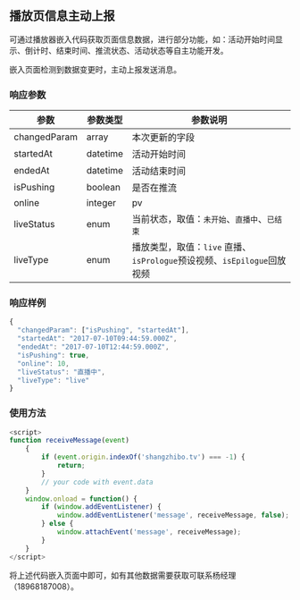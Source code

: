 ## 播放页信息主动上报

可通过播放器嵌入代码获取页面信息数据，进行部分功能，如：活动开始时间显示、倒计时、结束时间、推流状态、活动状态等自主功能开发。

嵌入页面检测到数据变更时，主动上报发送消息。

### 响应参数

| 参数           | 参数类型     | 参数说明                                     |
| ------------ | -------- | ---------------------------------------- |
| changedParam | array    | 本次更新的字段                                  |
| startedAt    | datetime | 活动开始时间                                   |
| endedAt      | datetime | 活动结束时间                                   |
| isPushing    | boolean  | 是否在推流                                    |
| online       | integer  | pv                                       |
| liveStatus   | enum     | 当前状态，取值：`未开始`、`直播中`、`已结束`                |
| liveType     | enum     | 播放类型，取值：`live` 直播、 `isPrologue`预设视频、`isEpilogue`回放视频 |

### 响应样例
```js
{
  "changedParam": ["isPushing", "startedAt"],
  "startedAt": "2017-07-10T09:44:59.000Z",
  "endedAt": "2017-07-10T12:44:59.000Z",
  "isPushing": true,
  "online": 10,
  "liveStatus": "直播中",
  "liveType": "live"
}
```

### 使用方法

```js
<script>
function receiveMessage(event)
	{
 		if (event.origin.indexOf('shangzhibo.tv') === -1) {
    		return;
		}
		// your code with event.data
	}
	window.onload = function() {
		if (window.addEventListener) {
			window.addEventListener('message', receiveMessage, false);
		} else {
			window.attachEvent('message', receiveMessage);
		}
	}
</script>
```

将上述代码嵌入页面中即可，如有其他数据需要获取可联系杨经理（18968187008）。